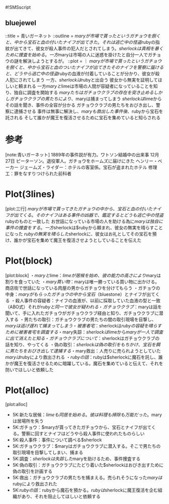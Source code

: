 #!SMSscript

## bluejewel

::title = 青いガーネット
::outline = $maryが市場で貰ったというガチョウを捌くと、中から宝石と血の付いたナイフが出てきた。それは逃亡中の怪盗$rubyの指紋が出てきて、彼女が殺人事件の犯人だとされてしまう。$sherlockは真相を暴くために捜査を始める。一方$maryは市場の人に迷惑を掛けたと自分一人でガチョウの謎を解決しようとするが。
::plot = ｜
$maryが市場で貰ったというガチョウを捌くと、中から宝石と血のついたナイフが出てきた
そのナイフを警察に届けると、どうやら逃亡中の怪盗$rubyの血液が付着していることが分かり、彼女が殺人犯にされてしまう
一方、$sherlockは$rubyと出会う
彼女から無実を証明してほしいと頼まれる
一方$maryと$limeは市場の人間が容疑者になっていることを知り、独自に調査を開始する
$maryたちはガチョウクラブの存在を突き止める
しかしガチョウクラブの男たちにより、$maryは捕まってしまう
$sherlockは$limeからその話を聞き、事件の全容が分かる
ガチョウクラブの男たちをおびき出し、警察に逮捕させる
事件は無事に解決し、$maryも救出した
事件後、$rubyから宝石を託される
そして誰かが魔王を復活させるために宝石を集めていると知らされる

# 参考

[note:青いガーネット]
1889年の事件説が有力。ワトソン結婚中の出来事
12月27日
ピーターソン。退役軍人。ガチョウをホームズに届けにきた
ヘンリー・ベーカー
ジェームズ・ライダー：ホテルの客室係。宝石が盗まれたホテル
修理工：罪をなすりつけられた前科者

# Plot(3lines)

[plot:三行]
$maryが市場で貰ってきたガチョウの中から、宝石と血の付いたナイフが出てくる。そのナイフはある事件の凶器で、鑑定するとどうも逃亡中の怪盗$rubyのものと一致した
お世話になっている市場の人を助ける為に$maryは独自に事件の捜査をする。一方$sherlockは$rubyから頼まれ、彼女の無実を晴らすことになった
$rubyの無実を晴らした$sherlockに、彼女はお礼としてその宝石を預け、誰かが宝石を集めて魔王を復活させようとしていることを伝えた

# Plot(block)

[plot:block]
・$maryと$lime：$limeが居候を始め、彼の能力の高さにより$maryは割りを食っていた
・$mary買い物：$maryは唯一勝っている買い物に出かける。商店街で世話になっている肉屋の男からガチョウを分けてもらう
・ガチョウの中身：$maryがもらったガチョウの中から宝石（$bluestone）とナイフが出てくる
・殺人事件の容疑者：ナイフの血液が、以前に採取していた血液の型と一致（ABO式）それが$rubyと同一で彼女が疑われる
・ガチョウクラブ：$maryは話を聞いて、手に入れたガチョウがガチョウクラブ経由と知り、ガチョウクラブに潜入する
・男たちの取引：ガチョウクラブの男たちの闇の取引現場を目撃し、$maryは逃げ遅れて捕まってしまう
・被害者宅：$sherlockは$rubyの容疑を晴らすために被害者宅を調査する
・$mary失踪：$sherlockは$limeから$maryが一人で調査に出て消えたと知る
・ガチョウクラブについて：$sherlockはガチョウクラブの話を知り、やってくる
・偽の取引：$sherlockは偽の取引をもちかけ、宝石を餌に男たちをおびき出して逮捕する
・$mary救出：人売りに売られようとしていた$maryは$rubyにより救出される
・$rubyの話：$rubyは$sherlockに魔石を託し、誰かが魔王を復活させるために暗躍している。魔石を集めていると伝えて、それを防いでほしいと依頼した

# Plot(alloc)

[plot:alloc]
- 5K:新たな居候：$limeも同居を始める。彼は料理も掃除も万能だった。$maryは居場所を失う
- 5K:ガチョウ：$maryが貰ってきたガチョウから、宝石とナイフが出てくる。警察に回すとナイフはどうやら殺人事件に使われたものらしい
- 5K:殺人事件：事件について調べる$sherlock
- 5K:ガチョウクラブ：$maryはガチョウクラブに潜入する。そこで男たちの取引現場を目撃してしまい、捕まる
- 5K:調査：$sherlockは失踪した$maryを助けるため、事件捜査する
- 5K:偽の取引：ガチョウクラブにたどり着いた$sherlockはおびき出すために偽の取引を計画する
- 5K:救出：ガチョウクラブの男たちを捕まえる。売られそうになった$maryは$rubyにより救出された
- 5K:$rubyの話：$rubyから魔石を預かる。$rubyは$sherlockに魔王復活を企む組織があり、それを阻止してほしいと依頼する

